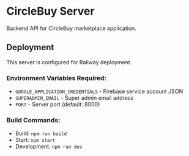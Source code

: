 # CircleBuy Server

Backend API for CircleBuy marketplace application.

## Deployment

This server is configured for Railway deployment.

### Environment Variables Required:
- `GOOGLE_APPLICATION_CREDENTIALS` - Firebase service account JSON
- `SUPERADMIN_EMAIL` - Super admin email address
- `PORT` - Server port (default: 8000)

### Build Commands:
- Build: `npm run build`
- Start: `npm start`
- Development: `npm run dev`